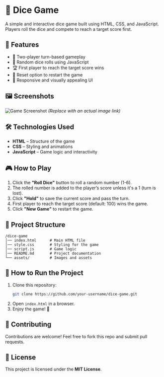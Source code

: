 # 🎲 Dice Game

A simple and interactive dice game built using HTML, CSS, and JavaScript. Players roll the dice and compete to reach a target score first.

## 🚀 Features

- 🎲 Two-player turn-based gameplay  
- 🔄 Random dice rolls using JavaScript  
- 🏆 First player to reach the target score wins  
- 🔁 Reset option to restart the game  
- 🎨 Responsive and visually appealing UI  

## 🖼️ Screenshots

![Game Screenshot](path/to/screenshot.png) *(Replace with an actual image link)*  

## 🛠️ Technologies Used

- **HTML** – Structure of the game  
- **CSS** – Styling and animations  
- **JavaScript** – Game logic and interactivity  

## 🎮 How to Play

1. Click the **"Roll Dice"** button to roll a random number (1-6).  
2. The rolled number is added to the player’s score unless it's a 1 (turn is lost).  
3. Click **"Hold"** to save the current score and pass the turn.  
4. First player to reach the target score (default: 100) wins the game.  
5. Click **"New Game"** to restart the game.  

## 📂 Project Structure

```
/dice-game
│── index.html      # Main HTML file
│── style.css       # Styling for the game
│── script.js       # Game logic
│── README.md       # Project documentation
└── assets/         # Images and assets
```

## 🚀 How to Run the Project

1. Clone this repository:
   ```sh
   git clone https://github.com/your-username/dice-game.git
   ```
2. Open `index.html` in a browser.  
3. Enjoy the game! 🎲  

## 🌟 Contributing

Contributions are welcome! Feel free to fork this repo and submit pull requests.  

## 📜 License

This project is licensed under the **MIT License**.  

